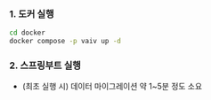 ### 1. 도커 실행

```sh
cd docker
docker compose -p vaiv up -d
```

### 2. 스프링부트 실행
- (최초 실행 시) 데이터 마이그레이션 약 1~5분 정도 소요